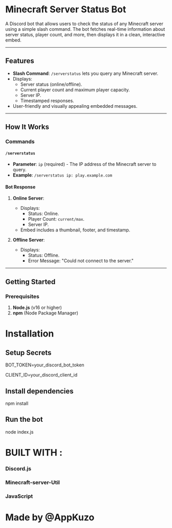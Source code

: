 # Minecraft Server Status Bot

A Discord bot that allows users to check the status of any Minecraft server using a simple slash command. The bot fetches real-time information about server status, player count, and more, then displays it in a clean, interactive embed.

---

## Features
- **Slash Command**: `/serverstatus` lets you query any Minecraft server.
- Displays:
  - Server status (online/offline).
  - Current player count and maximum player capacity.
  - Server IP.
  - Timestamped responses.
- User-friendly and visually appealing embedded messages.

---

## How It Works

### Commands

#### `/serverstatus`
- **Parameter**: `ip` (required) - The IP address of the Minecraft server to query.
- **Example**: `/serverstatus ip: play.example.com`

#### Bot Response
1. **Online Server**:
   - Displays:
     - Status: Online.
     - Player Count: `current/max`.
     - Server IP.
   - Embed includes a thumbnail, footer, and timestamp.

2. **Offline Server**:
   - Displays:
     - Status: Offline.
     - Error Message: "Could not connect to the server."

---

## Getting Started

### Prerequisites
1. **Node.js** (v16 or higher)
2. **npm** (Node Package Manager)

# Installation

## Setup Secrets

BOT_TOKEN=your_discord_bot_token

CLIENT_ID=your_discord_client_id

## Install dependencies
npm install

## Run the bot
node index.js

# BUILT WITH : 
### Discord.js 
### Minecraft-server-Util 
### JavaScript

# Made by @AppKuzo 
